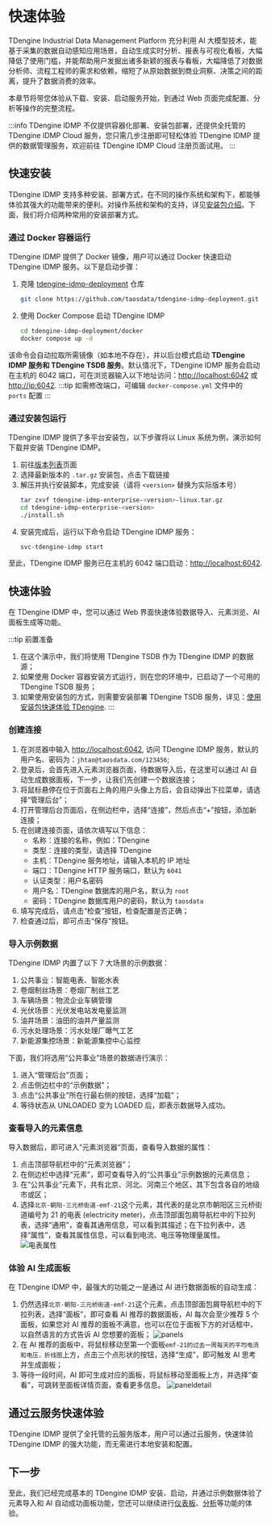 # 快速体验

TDengine Industrial Data Management Platform 充分利用 AI 大模型技术，能基于采集的数据自动感知应用场景，自动生成实时分析、报表与可视化看板，大幅降低了使用门槛，并能帮助用户发掘出诸多新颖的报表与看板，大幅降低了对数据分析师、流程工程师的需求和依赖，缩短了从原始数据到商业洞察、决策之间的距离，提升了数据消费的效率。

本章节将带您体验从下载、安装、启动服务开始，到通过 Web 页面完成配置、分析等操作的完整流程。

:::info
TDengine IDMP 不仅提供容器化部署、安装包部署，还提供全托管的 TDengine IDMP Cloud 服务，您只需几步注册即可轻松体验 TDengine IDMP 提供的数据管理服务，欢迎前往 TDengine IDMP Cloud 注册页面试用。
:::

## 快速安装

TDengine IDMP 支持多种安装、部署方式，在不同的操作系统和架构下，都能够体验其强大的功能带来的便利。对操作系统和架构的支持，详见[安装包介绍](./operation/installation/installer)。下面，我们将介绍两种常用的安装部署方式。

### 通过 Docker 容器运行

TDengine IDMP 提供了 Docker 镜像，用户可以通过 Docker 快速启动 TDengine IDMP 服务。以下是启动步骤：

1. 克隆 [tdengine-idmp-deployment](https://github.com/taosdata/tdengine-idmp-deployment) 仓库
   ```bash
   git clone https://github.com/taosdata/tdengine-idmp-deployment.git
   ``` 
2. 使用 Docker Compose 启动 TDengine IDMP
   ```bash
   cd tdengine-idmp-deployment/docker
   docker compose up -d
   ```

该命令会自动拉取所需镜像（如本地不存在），并以后台模式启动 **TDengine IDMP 服务和 TDengine TSDB 服务**。默认情况下，TDengine IDMP 服务会启动在主机的 6042 端口，可在浏览器输入以下地址访问：[http://localhost:6042](http://localhost:6042) 或 [http://ip:6042](http://ip:6042).
:::tip
如需修改端口，可编辑 `docker-compose.yml` 文件中的 `ports` 配置
:::

### 通过安装包运行

TDengine IDMP 提供了多平台安装包，以下步骤将以 Linux 系统为例，演示如何下载并安装 TDengine IDMP。
1. 前往[版本列表](./release-history/version)页面
2. 选择最新版本的 `.tar.gz` 安装包，点击下载链接
3. 解压并执行安装脚本，完成安装（请将 `<version>` 替换为实际版本号）
   ```bash
   tar zxvf tdengine-idmp-enterprise-<version>-linux.tar.gz 
   cd tdengine-idmp-enterprise-<version>
   ./install.sh
   ```
4. 安装完成后，运行以下命令启动 TDengine IDMP 服务：
   ```bash
   svc-tdengine-idmp start
   ```
至此，TDengine IDMP 服务已在主机的 6042 端口启动：[http://localhost:6042](http://localhost:6042).

## 快速体验

在 TDengine IDMP 中，您可以通过 Web 界面快速体验数据导入、元素浏览、AI 面板生成等功能。

:::tip
前置准备

1. 在这个演示中，我们将使用 TDengine TSDB 作为 TDengine IDMP 的数据源；
1. 如果使用 Docker 容器安装方式运行，则在您的环境中，已启动了一个可用的 TDengine TSDB 服务；
1. 如果使用安装包的方式，则需要安装部署 TDengine TSDB 服务，详见：[使用安装包快速体验 TDengine](https://docs.taosdata.com/get-started/package/).
:::

### 创建连接

1. 在浏览器中输入 [http://localhost:6042](http://localhost:6042), 访问 TDengine IDMP 服务，默认的用户名、密码为：`jhtao@taosdata.com/123456`;
1. 登录后，会首先进入元素浏览器页面，待数据导入后，在这里可以通过 AI 自动生成数据面板，下一步，让我们先创建一个数据连接；
1. 将鼠标悬停在位于页面右上角的用户头像上方后，会自动弹出下拉菜单，请选择“管理后台”；
1. 打开管理后台页面后，在侧边栏中，选择“连接”，然后点击“+”按钮，添加新连接；
1. 在创建连接页面，请依次填写以下信息：
   - 名称：连接的名称，例如：TDengine
   - 类型：连接的类型，请选择 TDengine
   - 主机：TDengine 服务地址，请输入本机的 IP 地址
   - 端口：TDengine HTTP 服务端口，默认为 `6041`
   - 认证类型：用户名密码
   - 用户名：TDengine 数据库的用户名，默认为 `root`
   - 密码：TDengine 数据库用户的密码，默认为 `taosdata`
1. 填写完成后，请点击“检查”按钮，检查配置是否正确；
1. 检查通过后，即可点击“保存”按钮。

### 导入示例数据

TDengine IDMP 内置了以下 7 大场景的示例数据：
1. 公共事业：智能电表、智能水表
1. 卷烟制丝场景：卷烟厂制丝工艺
1. 车辆场景：物流企业车辆管理
1. 光伏场景：光伏发电站发电量监测
1. 油井场景：油田的油井产量监测
1. 污水处理场景：污水处理厂曝气工艺
1. 新能源集控场景：新能源集控中心监控

下面，我们将选用“公共事业”场景的数据进行演示：
1. 进入“管理后台”页面；
1. 点击侧边栏中的“示例数据”；
2. 点击“公共事业”所在行最右侧的按钮，选择“加载”；
3. 等待状态从 UNLOADED 变为 LOADED 后，即表示数据导入成功。

### 查看导入的元素信息

导入数据后，即可进入“元素浏览器“页面，查看导入数据的属性：

1. 点击顶部导航栏中的“元素浏览器”；
2. 在侧边栏中选择“元素”，即可查看导入的“公共事业”示例数据的元素信息；
3. 在“公共事业”元素下，共有北京、河北、河南三个地区，其下包含各自的地级市或区；
4. 选择`北京-朝阳-三元桥街道-emf-21`这个元素，其代表的是北京市朝阳区三元桥街道编号为 21 的电表 (electricity meter)，点击顶部面包屑导航栏中的下拉列表，选择“通用”，查看其通用信息，可以看到其描述；在下拉列表中，选择“属性”，查看其属性信息，可以看到电流、电压等物理量属性。
![电表属性](/docs-img/get-started/attribute.png)

### 体验 AI 生成面板

在 TDengine IDMP 中，最强大的功能之一是通过 AI 进行数据面板的自动生成：
1. 仍然选择`北京-朝阳-三元桥街道-emf-21`这个元素，点击顶部面包屑导航栏中的下拉列表，选择“面板”，即可查看 AI 推荐的数据面板，AI 每次会至少推荐 5 个面板，如果您对 AI 推荐的面板不满意，也可以在位于面板下方的对话框中，以自然语言的方式告诉 AI 您想要的面板；
![panels](/docs-img/get-started/panels.png)
1. 在 AI 推荐的面板中，将鼠标移动至第一个面板`emf-21的过去一周每天的平均电流和电压，折线图`上方，点击三个点形状的按钮，选择“生成”，即可触发 AI 思考并生成面板；
1. 等待一段时间，AI 即可生成对应的面板，将鼠标移动至面板上方，并选择“查看”，可跳转至面板详情页面，查看更多信息。
![paneldetail](/docs-img/get-started/paneldetail.png)

## 通过云服务快速体验

TDengine IDMP 提供了全托管的云服务版本，用户可以通过云服务，快速体验 TDengine IDMP 的强大功能，而无需进行本地安装和配置。

## 下一步

至此，我们已经完成基本的 TDengine IDMP 安装、启动，并通过示例数据体验了元素导入和 AI 自动成功面板功能，您还可以继续进行[仪表板](feature/dashboard)、[分析](feature/analysis)等功能的体验。
